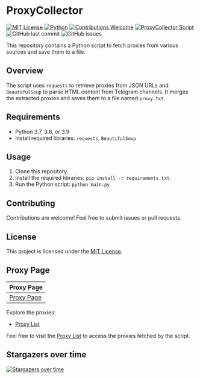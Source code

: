 # ProxyCollector

[![MIT License](https://img.shields.io/badge/license-MIT-blue.svg)](https://opensource.org/licenses/MIT)
[![Python](https://img.shields.io/badge/python-3.7%20%7C%203.8%20%7C%203.9-blue)](https://www.python.org/downloads/)
[![Contributions Welcome](https://img.shields.io/badge/contributions-welcome-brightgreen.svg?style=flat)](https://github.com/MhdiTaheri/ProxyCollector/issues)
[![ProxyCollector Script](https://github.com/MhdiTaheri/ProxyCollector/actions/workflows/python_script.yml/badge.svg)](https://github.com/MhdiTaheri/ProxyCollector/actions/workflows/python_script.yml)
![GitHub last commit](https://img.shields.io/github/last-commit/MhdiTaheri/ProxyCollector)
![GitHub issues](https://img.shields.io/github/issues/MhdiTaheri/ProxyCollector)

This repository contains a Python script to fetch proxies from various sources and save them to a file.

## Overview

The script uses `requests` to retrieve proxies from JSON URLs and `BeautifulSoup` to parse HTML content from Telegram channels. It merges the extracted proxies and saves them to a file named `proxy.txt`.

## Requirements

- Python 3.7, 3.8, or 3.9
- Install required libraries: `requests`, `BeautifulSoup`

## Usage

1. Clone this repository.
2. Install the required libraries: `pip install -r requirements.txt`
3. Run the Python script: `python main.py`

## Contributing

Contributions are welcome! Feel free to submit issues or pull requests.

## License

This project is licensed under the [MIT License](LICENSE).

## Proxy Page

| Proxy Page |
|------------|
| [Proxy Page](https://mhditaheri.github.io/ProxyCollector/) |

Explore the proxies:
- [Proxy List](proxy.txt)

Feel free to visit the [Proxy List](proxy.txt) to access the proxies fetched by the script.

## Stargazers over time
[![Stargazers over time](https://starchart.cc/MhdiTaheri/ProxyCollector.svg?variant=adaptive)](https://starchart.cc/MhdiTaheri/ProxyCollector)
